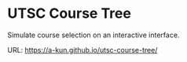 # UTSC Course Tree
Simulate course selection on an interactive interface.

URL: https://a-kun.github.io/utsc-course-tree/
